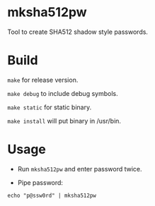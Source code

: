 # mksha512pw
Tool to create SHA512 shadow style passwords.

Build
=======

`make` for release version.

`make debug` to include debug symbols.

`make static` for static binary.

`make install` will put binary in /usr/bin.

Usage
=======

* Run `mksha512pw` and enter password twice.

* Pipe password:

 `echo "p@ssw0rd" | mksha512pw`
